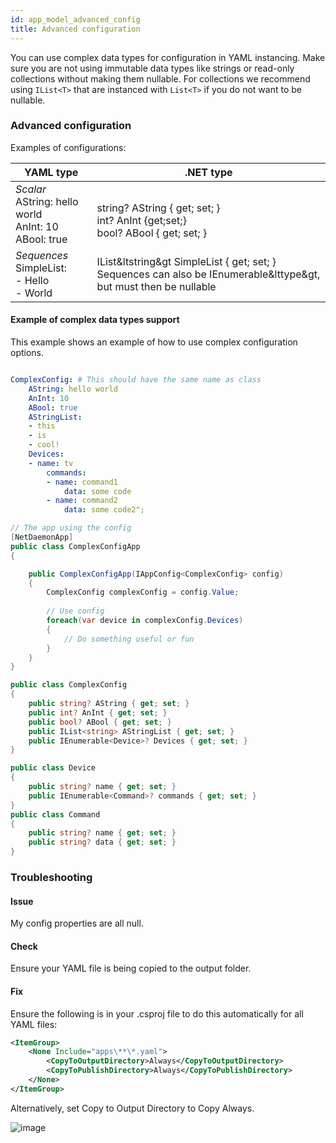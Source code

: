 ```yaml
---
id: app_model_advanced_config
title: Advanced configuration
---
```


You can use complex data types for configuration in YAML instancing. Make sure you are not using immutable data types like strings or read-only collections without making them nullable. For collections we recommend using `IList<T>` that are instanced with `List<T>` if you do not want to be nullable.

### Advanced configuration

Examples of configurations:

| YAML type                                                             | .NET type                                                                                                                  |
| --------------------------------------------------------------------- | -------------------------------------------------------------------------------------------------------------------------- |
| *Scalar* <br/>AString: hello world <br/>AnInt: 10 <br/>ABool: true | <br/>string? AString \{ get; set; \} <br/>int? AnInt \{get;set;\} <br/>bool? ABool \{ get; set; \}                                     |
| *Sequences* <br/>SimpleList:<br/>  - Hello<br/>  - World             | IList&ltstring&gt SimpleList \{ get; set; \} <br/>Sequences can also be IEnumerable&lttype&gt, but must then be nullable |

#### Example of complex data types support

This example shows an example of how to use complex configuration options.

```yaml

ComplexConfig: # This should have the same name as class
    AString: hello world
    AnInt: 10
    ABool: true
    AStringList:
    - this
    - is
    - cool!
    Devices:
    - name: tv
        commands:
        - name: command1
            data: some code
        - name: command2
            data: some code2";
```

```csharp
// The app using the config
[NetDaemonApp]
public class ComplexConfigApp
{

    public ComplexConfigApp(IAppConfig<ComplexConfig> config)
    {
        ComplexConfig complexConfig = config.Value;
        
        // Use config
        foreach(var device in complexConfig.Devices)
        {
            // Do something useful or fun
        }
    }
}

public class ComplexConfig
{
    public string? AString { get; set; }
    public int? AnInt { get; set; }
    public bool? ABool { get; set; }
    public IList<string> AStringList { get; set; } 
    public IEnumerable<Device>? Devices { get; set; } 
}

public class Device
{
    public string? name { get; set; }
    public IEnumerable<Command>? commands { get; set; } 
}
public class Command
{
    public string? name { get; set; }
    public string? data { get; set; }
}

```

### Troubleshooting

#### Issue

My config properties are all null.

#### Check

Ensure your YAML file is being copied to the output folder.

#### Fix

Ensure the following is in your .csproj file to do this automatically for all YAML files:

```xml
<ItemGroup>
    <None Include="apps\**\*.yaml">
        <CopyToOutputDirectory>Always</CopyToOutputDirectory>
        <CopyToPublishDirectory>Always</CopyToPublishDirectory>
    </None>
</ItemGroup>
```

Alternatively, set Copy to Output Directory to Copy Always.

![image](https://user-images.githubusercontent.com/6813309/201219449-495d0015-a08a-4651-9db0-e445ea4e6e53.png)
